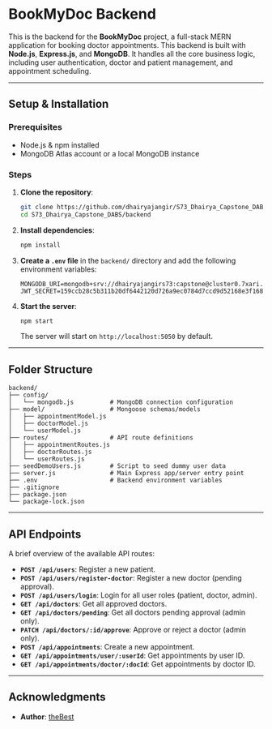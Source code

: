 # BookMyDoc Backend

This is the backend for the **BookMyDoc** project, a full-stack MERN application for booking doctor appointments. This backend is built with **Node.js**, **Express.js**, and **MongoDB**. It handles all the core business logic, including user authentication, doctor and patient management, and appointment scheduling.

-----

## Setup & Installation

### Prerequisites

  * Node.js & npm installed
  * MongoDB Atlas account or a local MongoDB instance

### Steps

1.  **Clone the repository**:
    ```bash
    git clone https://github.com/dhairyajangir/S73_Dhairya_Capstone_DABS.git
    cd S73_Dhairya_Capstone_DABS/backend
    ```
2.  **Install dependencies**: 
    ```bash
    npm install
    ```
4.  **Create a `.env` file** in the `backend/` directory and add the following environment variables:
    ```env
    MONGODB_URI=mongodb+srv://dhairyajangirs73:capstone@cluster0.7xari.mongodb.net/bookMyDoc
    JWT_SECRET=159ccb28c5b311b20df6442120d726a9ec0784d7ccd9d52168e3f168f148ebbdcbb18a6b0543147ecd3a7cf94a82c98f09dfbf7d40f4f257fd4e6c9757528993
    ```
5.  **Start the server**:
    ```bash
    npm start
    ```
    The server will start on `http://localhost:5050` by default.

-----

## Folder Structure

```
backend/
├── config/
│   └── mongodb.js          # MongoDB connection configuration
├── model/                  # Mongoose schemas/models
│   ├── appointmentModel.js
│   ├── doctorModel.js
│   └── userModel.js
├── routes/                 # API route definitions
│   ├── appointmentRoutes.js
│   ├── doctorRoutes.js
│   └── userRoutes.js
├── seedDemoUsers.js        # Script to seed dummy user data
├── server.js               # Main Express app/server entry point
├── .env                    # Backend environment variables
├── .gitignore
├── package.json
└── package-lock.json
```

-----

## API Endpoints

A brief overview of the available API routes:

  * **`POST /api/users`**: Register a new patient.
  * **`POST /api/users/register-doctor`**: Register a new doctor (pending approval).
  * **`POST /api/users/login`**: Login for all user roles (patient, doctor, admin).
  * **`GET /api/doctors`**: Get all approved doctors.
  * **`GET /api/doctors/pending`**: Get all doctors pending approval (admin only).
  * **`PATCH /api/doctors/:id/approve`**: Approve or reject a doctor (admin only).
  * **`POST /api/appointments`**: Create a new appointment.
  * **`GET /api/appointments/user/:userId`**: Get appointments by user ID.
  * **`GET /api/appointments/doctor/:docId`**: Get appointments by doctor ID.

-----

## Acknowledgments

  * **Author**: [theBest](https://github.com/dhairyajangir)
